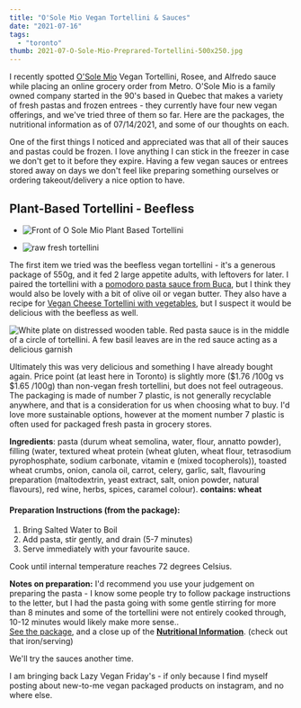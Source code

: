 ```yaml
---
title: "O'Sole Mio Vegan Tortellini & Sauces"
date: "2021-07-16"
tags:
  - "toronto"
thumb: 2021-07-O-Sole-Mio-Preprared-Tortellini-500x250.jpg
---
```


I recently spotted [O'Sole Mio](https://www.osolemio.ca) Vegan Tortellini, Rosee, and Alfredo sauce while placing an online grocery order from Metro. O'Sole Mio is a family owned company started in the 90's based in Quebec that makes a variety of fresh pastas and frozen entrees - they currently have four new vegan offerings, and we've tried three of them so far. Here are the packages, the nutritional information as of 07/14/2021, and some of our thoughts on each.

One of the first things I noticed and appreciated was that all of their sauces and pastas could be frozen. I love anything I can stick in the freezer in case we don't get to it before they expire. Having a few vegan sauces or entrees stored away on days we don't feel like preparing something ourselves or ordering takeout/delivery a nice option to have.

## Plant-Based Tortellini - Beefless

- ![Front of O Sole Mio Plant Based Tortellini](img/O-Sole-Mio-Plant-Based-Tortellini-front-768x1024.jpg)

- ![raw fresh tortellini](img/O-Sole-Mio-Plant-Based-Tortellini-uncooked-tortellini-768x1024.jpg)

The first item we tried was the beefless vegan tortellini - it's a generous package of 550g, and it fed 2 large appetite adults, with leftovers for later. I paired the tortellini with a [pomodoro pasta sauce from Buca](https://thegoodgrocer.ca/products/buca-toronto-pomodoro-pasta-sauce-750ml), but I think they would also be lovely with a bit of olive oil or vegan butter. They also have a recipe for [Vegan Cheese Tortellini with vegetables](https://www.osolemio.ca/recipes/vegan-cheese-tortellini-with-vegetables/), but I suspect it would be delicious with the beefless as well.

![White plate on distressed wooden table. Red pasta sauce is in the middle of a circle of tortellini. A few basil leaves are in the red sauce acting as a delicious garnish](images/O-Sole-Mio-Preprared-Tortellini.jpg)

Ultimately this was very delicious and something I have already bought again. Price point (at least here in Toronto) is slightly more ($1.76 /100g vs $1.65 /100g) than non-vegan fresh tortellini, but does not feel outrageous. The packaging is made of number 7 plastic, is not generally recyclable anywhere, and that is a consideration for us when choosing what to buy. I'd love more sustainable options, however at the moment number 7 plastic is often used for packaged fresh pasta in grocery stores.

**Ingredients**: pasta (durum wheat semolina, water, flour, annatto powder), filling (water, textured wheat protein (wheat gluten, wheat flour, tetrasodium pyrophosphate, sodium carbonate, vitamin e (mixed tocopherols)), toasted wheat crumbs, onion, canola oil, carrot, celery, garlic, salt, flavouring preparation (maltodextrin, yeast extract, salt, onion powder, natural flavours), red wine, herbs, spices, caramel colour). **contains: wheat**

#### Preparation Instructions (from the package):

1. Bring Salted Water to Boil
2. Add pasta, stir gently, and drain (5-7 minutes)
3. Serve immediately with your favourite sauce.

 Cook until internal temperature reaches 72 degrees Celsius.

**Notes on preparation:** I'd recommend you use your judgement on preparing the pasta - I know some people try to follow package instructions to the letter, but I had the pasta going with some gentle stirring for more than 8 minutes and some of the tortellini were not entirely cooked through, 10-12 minutes would likely make more sense..  
[See the package](https://meshell.ca/blog/wp-content/uploads/2021/07/O-Sole-Mio-Plant-Based-Tortellini-ingredients-and-preparation-instructions.jpg), and a close up of the **[Nutritional Information](https://meshell.ca/blog/wp-content/uploads/2021/07/O-Sole-Mio-Plant-Based-Tortellini-Nutritional-Info.jpg)**. (check out that iron/serving)

We'll try the sauces another time.

I am bringing back Lazy Vegan Friday's - if only because I find myself posting about new-to-me vegan packaged products on instagram, and no where else.
